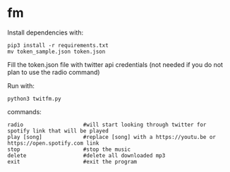 # fm
Install dependencies with:
```
pip3 install -r requirements.txt
mv token_sample.json token.json
```
Fill the token.json file with twitter api credentials (not needed if you do not plan to use the radio command)

Run with:
```
python3 twitfm.py
```
commands:
```
radio                   #will start looking through twitter for spotify link that will be played
play [song]             #replace [song] with a https://youtu.be or https://open.spotify.com link
stop                    #stop the music
delete                  #delete all downloaded mp3
exit                    #exit the program
```
